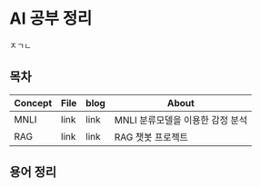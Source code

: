 # AI 공부 정리
ㅈㄱㄴ
## 목차
| Concept | File | blog | About                |
| ------- | ---- | ---- | -------------------- |
| MNLI    | link | link | MNLI 분류모델을 이용한 감정 분석 |
| RAG     | link | link | RAG 챗봇 프로젝트          |

## 용어 정리
